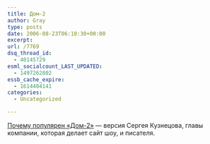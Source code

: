 ```yaml
---
title: Дом-2
author: Gray
type: posts
date: 2006-08-23T06:10:30+00:00
excerpt:
url: /7769
dsq_thread_id:
  - 40145729
esml_socialcount_LAST_UPDATED:
  - 1497262802
essb_cache_expire:
  - 1614404141
categories:
  - Uncategorized

---
```








<a href="http://skuzn.livejournal.com/369509.html" target="_blank">Почему популярен &#171;Дом-2&#187;</a>&nbsp;&#8212; версия Сергея Кузнецова, главы компании, которая делает сайт шоу, и писателя.